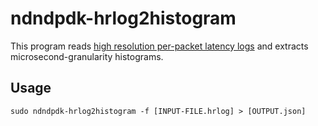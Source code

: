 # ndndpdk-hrlog2histogram

This program reads [high resolution per-packet latency logs](../../container/hrlog) and extracts microsecond-granularity histograms.

## Usage

```
sudo ndndpdk-hrlog2histogram -f [INPUT-FILE.hrlog] > [OUTPUT.json]
```
